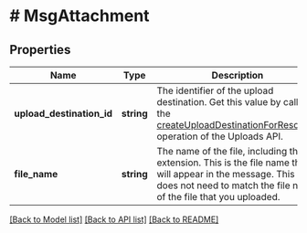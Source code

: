 # # MsgAttachment

## Properties

Name | Type | Description | Notes
------------ | ------------- | ------------- | -------------
**upload_destination_id** | **string** | The identifier of the upload destination. Get this value by calling the [createUploadDestinationForResource](doc:uploads-api-reference#post-uploads2020-11-01uploaddestinationsresource) operation of the Uploads API. |
**file_name** | **string** | The name of the file, including the extension. This is the file name that will appear in the message. This does not need to match the file name of the file that you uploaded. |

[[Back to Model list]](../../README.md#models) [[Back to API list]](../../README.md#endpoints) [[Back to README]](../../README.md)
